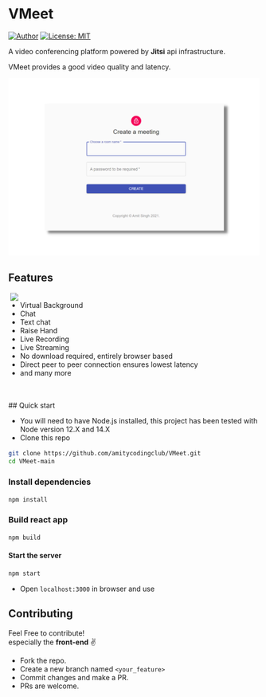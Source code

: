 # VMeet

[![Author](https://img.shields.io/badge/Author-amitsgh-brightgreen.svg?style=flat)](https://github.com/amitsgh)
[![License: MIT](https://img.shields.io/badge/License-MIT-yellow.svg?style=flat)](https://opensource.org/licenses/MIT)

A video conferencing platform powered by **Jitsi** api infrastructure.

VMeet provides a good video quality and latency.


![screenshot](public/images/login.png "Video Calling")


## Features

<img align="right" width="500" height="auto" src="public/images/video.gif">


-  Virtual Background
-  Chat
-  Text chat
-  Raise Hand
-  Live Recording 
-  Live Streaming
-  No download required, entirely browser based
-  Direct peer to peer connection ensures lowest latency
-  and many more

<br>
<br>
## Quick start

- You will need to have Node.js installed, this project has been tested with Node version 12.X and 14.X
- Clone this repo

```bash
git clone https://github.com/amitycodingclub/VMeet.git
cd VMeet-main
```

### Install dependencies

```bash
npm install
```

### Build react app

```bash
npm build
```

#### Start the server

```bash
npm start
```

- Open `localhost:3000` in browser and use

## Contributing

Feel Free to contribute! <br>
especially the **front-end** ✌

+ Fork the repo.
+ Create a new branch named `<your_feature>`
+ Commit changes and make a PR.
+ PRs are welcome.
